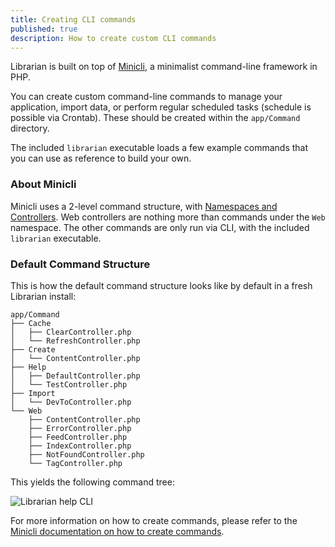 ```yaml
---
title: Creating CLI commands
published: true
description: How to create custom CLI commands
---
```


Librarian is built on top of [Minicli](https://docs.minicli.dev), a minimalist command-line framework in PHP.

You can create custom command-line commands to manage your application, import data, or perform regular scheduled tasks (schedule is possible via Crontab). These should be created within the `app/Command` directory.

The included `librarian` executable loads a few example commands that you can use as reference to build your own.

### About Minicli
Minicli uses a 2-level command structure, with [Namespaces and Controllers](https://docs.minicli.dev/en/latest/02-command_namespaces/). Web controllers are nothing more than commands under the `Web` namespace. The other commands are only run via CLI, with the included `librarian` executable.

### Default Command Structure

This is how the default command structure looks like by default in a fresh Librarian install:

```shell
app/Command
├── Cache
│   ├── ClearController.php
│   └── RefreshController.php
├── Create
│   └── ContentController.php
├── Help
│   ├── DefaultController.php
│   └── TestController.php
├── Import
│   └── DevToController.php
└── Web
    ├── ContentController.php
    ├── ErrorController.php
    ├── FeedController.php
    ├── IndexController.php
    ├── NotFoundController.php
    └── TagController.php

```

This yields the following command tree:

![Librarian help CLI](/img/librarian_help.png)

For more information on how to create commands, please refer to the [Minicli documentation on how to create commands](https://docs.minicli.dev/en/latest/02-command_namespaces/#creating-a-command-controller).


